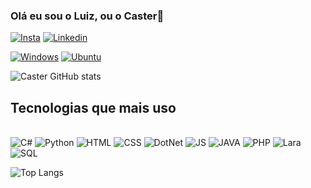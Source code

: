 
### Olá eu sou o Luiz, ou o Caster👋

[![Insta](https://img.shields.io/badge/Instagram-E4405F?style=for-the-badge&logo=instagram&logoColor=white)](https://www.instagram.com/luizcaster?igsh=MTQwZDhvd2ZxdzZv&utm_source=qr)
[![Linkedin](https://img.shields.io/badge/LinkedIn-0077B5?style=for-the-badge&logo=linkedin&logoColor=white)](www.linkedin.com/in/devcaster)

[![Windows](https://img.shields.io/badge/Windows-0078D6?style=for-the-badge&logo=windows&logoColor=white)]()
[![Ubuntu](https://img.shields.io/badge/Ubuntu-E95420?style=for-the-badge&logo=ubuntu&logoColor=white)]()

![Caster GitHub stats](https://github-readme-stats.vercel.app/api?username=LuizCaster21&show_icons=true&theme=dracula)

## Tecnologias que mais uso

<div style="display: inline_block"><br/>
<img alt="C#" src="https://img.shields.io/badge/C%23-239120?style=for-the-badge&logo=c-sharp&logoColor=white">
<img alt="Python" src="https://img.shields.io/badge/Python-3776AB?style=for-the-badge&logo=python&logoColor=white">
<img alt="HTML" src="https://img.shields.io/badge/HTML-239120?style=for-the-badge&logo=html5&logoColor=white">
<img alt="CSS" src="https://img.shields.io/badge/CSS-239120?&style=for-the-badge&logo=css3&logoColor=white">
<img alt="DotNet" src="https://img.shields.io/badge/.NET-5C2D91?style=for-the-badge&logo=.net&logoColor=white">
<img alt="JS" src="https://img.shields.io/badge/JavaScript-323330?style=for-the-badge&logo=javascript&logoColor=F7DF1E">
<img alt="JAVA" src="https://img.shields.io/badge/Java-ED8B00?style=for-the-badge&logo=openjdk&logoColor=white">
<img alt="PHP" src="https://img.shields.io/badge/PHP-777BB4?style=for-the-badge&logo=php&logoColor=white">
<img alt="Lara" src="https://img.shields.io/badge/Laravel-FF2D20?style=for-the-badge&logo=laravel&logoColor=white">
<img alt="SQL" src="https://img.shields.io/badge/MySQL-00000F?style=for-the-badge&logo=mysql&logoColor=white">
</div>


![Top Langs](https://github-readme-stats.vercel.app/api/top-langs/?username=LuizCaster21&layout=compact)
